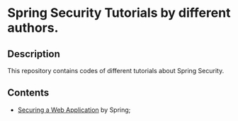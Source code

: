 # **Spring Security Tutorials** by different authors.

## Description

This repository contains codes of different tutorials about Spring Security. 

## Contents

* [Securing a Web Application](https://spring.io/guides/gs/securing-web/) by Spring;

